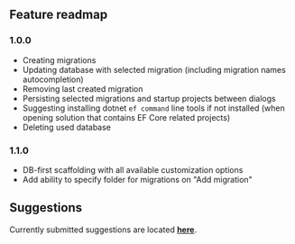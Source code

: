 ## Feature readmap
### 1.0.0
- Creating migrations
- Updating database with selected migration (including migration names autocompletion)
- Removing last created migration
- Persisting selected migrations and startup projects between dialogs
- Suggesting installing dotnet `ef command` line tools if not installed (when opening solution that contains EF Core related projects)
- Deleting used database

### 1.1.0
- DB-first scaffolding with all available customization options
- Add ability to specify folder for migrations on "Add migration"

## Suggestions

Currently submitted suggestions are located [**here**](https://github.com/seclerp/rider-efcore/issues?q=is%3Aissue+is%3Aopen+label%3Asuggestion).

